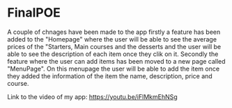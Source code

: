 # FinalPOE
A couple of chnages have been made to the app firstly a feature has been added to the "Homepage" where the user will be able to see the average prices of the "Starters, Main courses and the desserts and the user will be able to see the description of each item once they clik on it. Secondly the feature where the user can add items has been moved to a new page called "MenuPage". On this menupage the user will be able to add the item once they added the information of the item the name, description, price and course.

Link to the video of my app: https://youtu.be/iFlMkmEhNSg